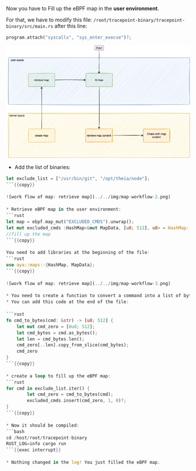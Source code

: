 Now you have to Fill up the eBPF map in the **user environment**.

For that, we have to modify this file: `/root/tracepoint-binary/tracepoint-binary/src/main.rs` after this line:

```rust
program.attach("syscalls", "sys_enter_execve")?;
```

![work flow of map: input](../../img/map-workflow-4.png)

* Add the list of binaries:
```rust
let exclude_list = ["/usr/bin/git", "/opt/theia/node"];
```{{copy}}

![work flow of map: retrieve map](../../img/map-workflow-2.png)

* Retrieve eBPF map in the user environment:
```rust
let map = ebpf.map_mut("EXCLUDED_CMDS").unwrap();
let mut excluded_cmds :HashMap<&mut MapData, [u8; 512], u8> = HashMap::try_from(map)?;
//fill up the map
```{{copy}}

You need to add libraries at the beginning of the file:
```rust
use aya::maps::{HashMap, MapData};
```{{copy}}

![work flow of map: retrieve map](../../img/map-workflow-3.png)

* You need to create a function to convert a command into a list of bytes and zeros of length 512.
* You can add this code at the end of the file:

```rust
fn cmd_to_bytes(cmd: &str) -> [u8; 512] {
    let mut cmd_zero = [0u8; 512];
    let cmd_bytes = cmd.as_bytes();
    let len = cmd_bytes.len();
    cmd_zero[..len].copy_from_slice(cmd_bytes);
    cmd_zero
}
```{{copy}}

* create a loop to fill up the eBPF map:
```rust
for cmd in exclude_list.iter() {
        let cmd_zero = cmd_to_bytes(cmd);
        excluded_cmds.insert(cmd_zero, 1, 0)?;
}
```{{copy}}

* Now it should be compiled:
```bash
cd /host/root/tracepoint-binary
RUST_LOG=info cargo run
```{{exec interrupt}}

* Nothing changed in the log! You just filled the eBPF map.
